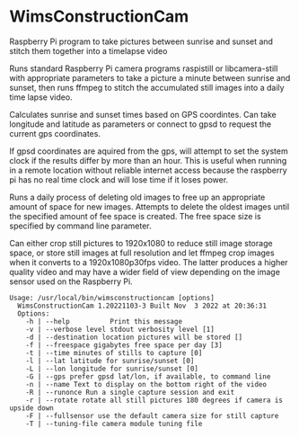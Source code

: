 # WimsConstructionCam
Raspberry Pi program to take pictures between sunrise and sunset and stitch them together into a timelapse video

Runs standard Raspberry Pi camera programs raspistill or libcamera-still with appropriate parameters to take a picture a minute between sunrise and sunset, then runs ffmpeg to stitch the accumulated still images into a daily time lapse video.

Calculates sunrise and sunset times based on GPS coordintes. Can take longitude and latitude as parameters or connect to gpsd to request the current gps coordinates. 

If gpsd coordinates are aquired from the gps, will attempt to set the system clock if the results differ by more than an hour. This is useful when running in a remote location without reliable internet access because the raspberry pi has no real time clock and will lose time if it loses power.

Runs a daily process of deleting old images to free up an appropriate amount of space for new images. Attempts to delete the oldest images until the specified amount of fee space is created. The free space size is specified by command line parameter.

Can either crop still pictures to 1920x1080 to reduce still image storage space, or store still images at full resolution and let ffmpeg crop images when it converts to a 1920x1080p30fps video. The latter produces a higher quality video and may have a wider field of view depending on the image sensor used on the Raspberry Pi.

```
Usage: /usr/local/bin/wimsconstructioncam [options]
  WimsConstructionCam 1.20221103-3 Built Nov  3 2022 at 20:36:31
  Options:
    -h | --help          Print this message
    -v | --verbose level stdout verbosity level [1]
    -d | --destination location pictures will be stored []
    -f | --freespace gigabytes free space per day [3]
    -t | --time minutes of stills to capture [0]
    -l | --lat latitude for sunrise/sunset [0]
    -L | --lon longitude for sunrise/sunset [0]
    -G | --gps prefer gpsd lat/lon, if available, to command line
    -n | --name Text to display on the bottom right of the video
    -R | --runonce Run a single capture session and exit
    -r | --rotate rotate all still pictures 180 degrees if camera is upside down
    -F | --fullsensor use the default camera size for still capture
    -T | --tuning-file camera module tuning file
```
